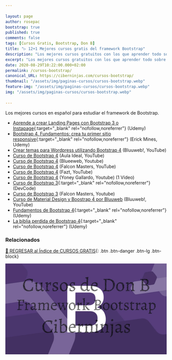 ```yaml
---

layout: page
author: rosepac
bootstrap: true
published: true
comments: false
tags: [Cursos Gratis, Bootstrap, Don B]
title: "▷ 12+1 Mejores cursos gratis del framework Bootstrap"
description: "Los mejores cursos gratuitos con los que aprender todo sobre Bootstrap, desde cero hasta nivel experto"
excerpt: "Los mejores cursos gratuitos con los que aprender todo sobre Bootstrap, desde cero hasta nivel experto"
date: 2020-08-29T10:22:00.000+02:00
permalink: /cursos-bootstrap/
canonical_URL: https://ciberninjas.com/cursos-bootstrap/
thumbnail: "/assets/img/paginas-cursos/cursos-bootstrap.webp"
feature-img: "/assets/img/paginas-cursos/cursos-bootstrap.webp"
img: "/assets/img/paginas-cursos/cursos-bootstrap.webp"

---
```


Los mejores cursos en español para estudiar el framework de Bootstrap.

- [Aprende a crear Landing Pages con Bootstrap 3 o Instapage](https://click.linksynergy.com/deeplink?id=W9Gem8jDoic&mid=39197&murl=https%3A%2F%2Fwww.udemy.com%2Fcourse%2Fcrea-una-landing-page-que-enamore-sin-saber-programar%2F){:target="_blank" rel="nofollow,noreferrer"} (Udemy)
- [Bootstrap 4. Fundamentos: crea tu primer sitio responsive](https://click.linksynergy.com/deeplink?id=W9Gem8jDoic&mid=39197&murl=https%3A%2F%2Fwww.udemy.com%2Fcourse%2Fcurso-fundamentos-de-bootstrap-4%2F){:target="_blank" rel="nofollow,noreferrer"} (Erick Mines, Udemy)
- [Crear temas para Wordpress utilizando Bootstrap 4](/👨‍🏫-curso-creacion-tema-wordpress-bootstrap-bluuweb/) (Bluuweb!, YouTube)
- [Curso de Bootstrap 4](/👨‍🏫-curso-bootstrap-4-aula-ideal/) (Aula Ideal, YouTube)
- [Curso de Bootstrap 4](/👨‍🏫-curso-bootstrap-4-bluuweb/) (Blueeweb, Youtube)
- [Curso de Bootstrap 4](/👨‍🏫-curso-bootstrap-4-falcon-masters/) (Falcon Masters, YouTube)
- [Curso de Bootstrap 4](/curso-bootstrap-4-fazt/) (Fazt, YouTube)
- [Curso de Bootstrap 4](/👨‍🏫-curso-bootstrap-4-yoney-gallardo/) (Yoney Gallardo, Youtube) (1 Vídeo)
- [Curso de Bootstrap 3](https://devcode.la/cursos/bootstrap3){:target="_blank" rel="nofollow,noreferrer"} (DevCode)
- [Curso de Bootstrap 3](/👨%E2%80%8D🏫-curso-bootstrap-3-falcon-masters/) (Falcon Masters, Youtube)
- [Curso de Material Design y Boostrap 4 por Bluuweb](/👨‍🏫-curso-material-design-bootstrap-4-bluuweb/) (Bluuweb!, YouTube)
- [Fundamentos de Bootstrap 4](https://click.linksynergy.com/deeplink?id=W9Gem8jDoic&mid=39197&murl=https%3A%2F%2Fwww.udemy.com%2Fcourse%2Fcurso-fundamentos-de-bootstrap-4%2F){:target="_blank" rel="nofollow,noreferrer"} (Udemy)
- [La biblia perdida de Bootstrap 4](https://click.linksynergy.com/deeplink?id=W9Gem8jDoic&mid=39197&murl=https%3A%2F%2Fwww.udemy.com%2Fcourse%2Fcurso-fundamentos-de-bootstrap-4%2F){:target="_blank" rel="nofollow,noreferrer"} (Udemy)

### **Relacionados** <!-- omit in toc -->

[🏡 REGRESAR al Índice de CURSOS GRATIS](https://ciberninjas.com/cursos-tecnologia/){: .btn .btn-danger .btn-lg .btn-block}

![Mejores cursos hispanos gratis de Bootstrap](/assets/img/paginas-cursos/cursos-bootstrap.webp "Mejores cursos hispanos gratis de Bootstrap")